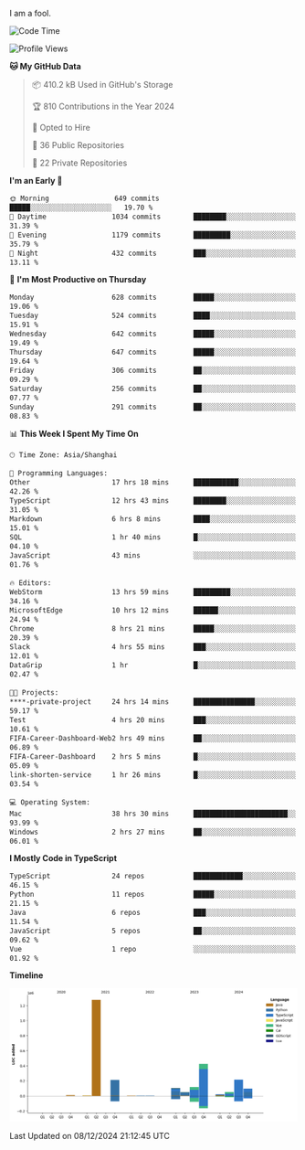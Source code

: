 I am a fool.

<!--START_SECTION:waka-->
![Code Time](http://img.shields.io/badge/Code%20Time-2%2C215%20hrs%2030%20mins-blue)

![Profile Views](http://img.shields.io/badge/Profile%20Views-1-blue)

**🐱 My GitHub Data** 

> 📦 410.2 kB Used in GitHub's Storage 
 > 
> 🏆 810 Contributions in the Year 2024
 > 
> 💼 Opted to Hire
 > 
> 📜 36 Public Repositories 
 > 
> 🔑 22 Private Repositories 
 > 
**I'm an Early 🐤** 

```text
🌞 Morning                649 commits         █████░░░░░░░░░░░░░░░░░░░░   19.70 % 
🌆 Daytime                1034 commits        ████████░░░░░░░░░░░░░░░░░   31.39 % 
🌃 Evening                1179 commits        █████████░░░░░░░░░░░░░░░░   35.79 % 
🌙 Night                  432 commits         ███░░░░░░░░░░░░░░░░░░░░░░   13.11 % 
```
📅 **I'm Most Productive on Thursday** 

```text
Monday                   628 commits         █████░░░░░░░░░░░░░░░░░░░░   19.06 % 
Tuesday                  524 commits         ████░░░░░░░░░░░░░░░░░░░░░   15.91 % 
Wednesday                642 commits         █████░░░░░░░░░░░░░░░░░░░░   19.49 % 
Thursday                 647 commits         █████░░░░░░░░░░░░░░░░░░░░   19.64 % 
Friday                   306 commits         ██░░░░░░░░░░░░░░░░░░░░░░░   09.29 % 
Saturday                 256 commits         ██░░░░░░░░░░░░░░░░░░░░░░░   07.77 % 
Sunday                   291 commits         ██░░░░░░░░░░░░░░░░░░░░░░░   08.83 % 
```


📊 **This Week I Spent My Time On** 

```text
🕑︎ Time Zone: Asia/Shanghai

💬 Programming Languages: 
Other                    17 hrs 18 mins      ███████████░░░░░░░░░░░░░░   42.26 % 
TypeScript               12 hrs 43 mins      ████████░░░░░░░░░░░░░░░░░   31.05 % 
Markdown                 6 hrs 8 mins        ████░░░░░░░░░░░░░░░░░░░░░   15.01 % 
SQL                      1 hr 40 mins        █░░░░░░░░░░░░░░░░░░░░░░░░   04.10 % 
JavaScript               43 mins             ░░░░░░░░░░░░░░░░░░░░░░░░░   01.76 % 

🔥 Editors: 
WebStorm                 13 hrs 59 mins      █████████░░░░░░░░░░░░░░░░   34.16 % 
MicrosoftEdge            10 hrs 12 mins      ██████░░░░░░░░░░░░░░░░░░░   24.94 % 
Chrome                   8 hrs 21 mins       █████░░░░░░░░░░░░░░░░░░░░   20.39 % 
Slack                    4 hrs 55 mins       ███░░░░░░░░░░░░░░░░░░░░░░   12.01 % 
DataGrip                 1 hr                █░░░░░░░░░░░░░░░░░░░░░░░░   02.47 % 

🐱‍💻 Projects: 
****-private-project     24 hrs 14 mins      ███████████████░░░░░░░░░░   59.17 % 
Test                     4 hrs 20 mins       ███░░░░░░░░░░░░░░░░░░░░░░   10.61 % 
FIFA-Career-Dashboard-Web2 hrs 49 mins       ██░░░░░░░░░░░░░░░░░░░░░░░   06.89 % 
FIFA-Career-Dashboard    2 hrs 5 mins        █░░░░░░░░░░░░░░░░░░░░░░░░   05.09 % 
link-shorten-service     1 hr 26 mins        █░░░░░░░░░░░░░░░░░░░░░░░░   03.54 % 

💻 Operating System: 
Mac                      38 hrs 30 mins      ███████████████████████░░   93.99 % 
Windows                  2 hrs 27 mins       ██░░░░░░░░░░░░░░░░░░░░░░░   06.01 % 
```

**I Mostly Code in TypeScript** 

```text
TypeScript               24 repos            ████████████░░░░░░░░░░░░░   46.15 % 
Python                   11 repos            █████░░░░░░░░░░░░░░░░░░░░   21.15 % 
Java                     6 repos             ███░░░░░░░░░░░░░░░░░░░░░░   11.54 % 
JavaScript               5 repos             ██░░░░░░░░░░░░░░░░░░░░░░░   09.62 % 
Vue                      1 repo              ░░░░░░░░░░░░░░░░░░░░░░░░░   01.92 % 
```



**Timeline**

![Lines of Code chart](https://raw.githubusercontent.com/VeejaLiu/VeejaLiu/master/assets/bar_graph.png)


 Last Updated on 08/12/2024 21:12:45 UTC
<!--END_SECTION:waka-->
